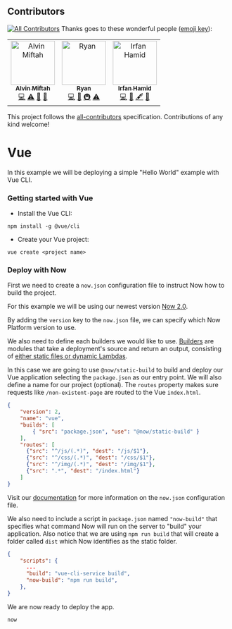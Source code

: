 ## Contributors
[![All Contributors](https://img.shields.io/badge/all_contributors-3-orange.svg?style=flat-square)](#contributors)
Thanks goes to these wonderful people ([emoji key](https://allcontributors.org/docs/en/emoji-key)):

<!-- ALL-CONTRIBUTORS-LIST:START - Do not remove or modify this section -->
<!-- prettier-ignore -->
<table><tr><td align="center"><a href="https://medium.com/@azraqazravin"><img src="https://avatars2.githubusercontent.com/u/36470351?v=4" width="100px;" alt="Alvin Miftah"/><br /><sub><b>Alvin Miftah</b></sub></a><br /><a href="https://github.com/saintfactory/cetak.id/commits?author=alvinisasi" title="Code">💻</a> <a href="https://github.com/saintfactory/cetak.id/commits?author=alvinisasi" title="Tests">⚠️</a> <a href="#tool-alvinisasi" title="Tools">🔧</a> <a href="#maintenance-alvinisasi" title="Maintenance">🚧</a></td><td align="center"><a href="https://github.com/sodrooome"><img src="https://avatars0.githubusercontent.com/u/37971350?v=4" width="100px;" alt="Ryan"/><br /><sub><b>Ryan</b></sub></a><br /><a href="https://github.com/saintfactory/cetak.id/commits?author=sodrooome" title="Code">💻</a> <a href="https://github.com/saintfactory/cetak.id/commits?author=sodrooome" title="Documentation">📖</a> <a href="#infra-sodrooome" title="Infrastructure (Hosting, Build-Tools, etc)">🚇</a> <a href="https://github.com/saintfactory/cetak.id/commits?author=sodrooome" title="Tests">⚠️</a></td><td align="center"><a href="https://github.com/irfanshamid"><img src="https://avatars2.githubusercontent.com/u/43481363?v=4" width="100px;" alt="Irfan Hamid"/><br /><sub><b>Irfan Hamid</b></sub></a><br /><a href="https://github.com/saintfactory/cetak.id/commits?author=irfanshamid" title="Code">💻</a> <a href="#design-irfanshamid" title="Design">🎨</a> <a href="#content-irfanshamid" title="Content">🖋</a> <a href="#userTesting-irfanshamid" title="User Testing">📓</a></td></tr></table>

<!-- ALL-CONTRIBUTORS-LIST:END -->

This project follows the [all-contributors](https://github.com/all-contributors/all-contributors) specification. Contributions of any kind welcome!

# Vue

In this example we will be deploying a simple "Hello World" example with Vue CLI.

### Getting started with Vue

- Install the Vue CLI:

```
npm install -g @vue/cli
```

- Create your Vue project:

```
vue create <project name>
```

### Deploy with Now

First we need to create a `now.json` configuration file to instruct Now how to build the project.

For this example we will be using our newest version [Now 2.0](https://zeit.co/now).

By adding the `version` key to the `now.json` file, we can specify which Now Platform version to use.

We also need to define each builders we would like to use. [Builders](https://zeit.co/docs/v2/deployments/builders/overview/) are modules that take a deployment's source and return an output, consisting of [either static files or dynamic Lambdas](https://zeit.co/docs/v2/deployments/builds/#sources-and-outputs).

In this case we are going to use `@now/static-build` to build and deploy our Vue application selecting the `package.json` as our entry point. We will also define a name for our project (optional). The `routes` property makes sure requests like `/non-existent-page` are routed to the Vue `index.html`.

```json
{
    "version": 2,
    "name": "vue",
    "builds": [
        { "src": "package.json", "use": "@now/static-build" }
    ],
    "routes": [
      {"src": "^/js/(.*)", "dest": "/js/$1"},
      {"src": "^/css/(.*)", "dest": "/css/$1"},
      {"src": "^/img/(.*)", "dest": "/img/$1"},
      {"src": ".*", "dest": "/index.html"}
    ]
}
```

Visit our [documentation](https://zeit.co/docs/v2/deployments/configuration) for more information on the `now.json` configuration file.

We also need to include a script in `package.json` named `"now-build"` that specifies what command Now will run on the server to "build" your application. Also notice that we are using `npm run build` that will create a folder called `dist` which Now identifies as the static folder.

```json
{
    "scripts": {
      ...
      "build": "vue-cli-service build",
      "now-build": "npm run build",
    },
}
```

We are now ready to deploy the app.

```
now
```

